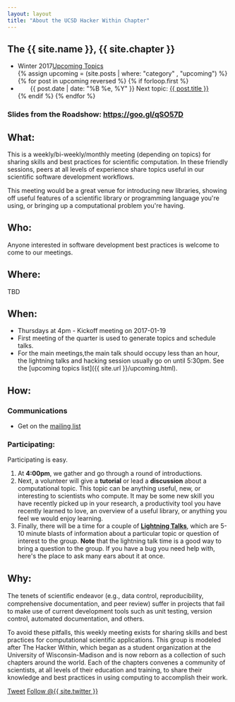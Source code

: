 ```yaml
---
layout: layout
title: "About the UCSD Hacker Within Chapter"
---
```


<!-- You can edit this whole page, remove it, or use it as basis for any non-post pages you have. -->
<section class="content">

# The {{ site.name }}, {{ site.chapter }}

<ul class="listing">
<li>
<span>Winter 2017</span><a href="{{ site.url }}/upcoming.html">Upcoming Topics</a>
</li>
  {% assign upcoming = (site.posts | where: "category" , "upcoming") %}
  {% for post in upcoming reversed %}
    {% if forloop.first %}
	<li style="text-indent: 2em;">
		<span>{{ post.date | date: "%B %e, %Y" }}</span> Next topic: <a href="{{ site.url }}{{ post.url }}">{{ post.title }}</a>
	</li>
    {% endif %}
  {% endfor %}
<!--<li>
<span>2014-2016</span><a href="{{ site.url }}/previous.html">Previous Topics</a>
</li>-->
</ul>


### Slides from the Roadshow: <https://goo.gl/qSO57D>

## What:

This is a weekly/bi-weekly/monthly meeting (depending on topics) for sharing skills and best practices for scientific computation. In these friendly sessions, peers at all levels of experience share topics useful in our scientific software development
workflows.

This meeting would be a great venue for introducing new libraries,
showing off useful features of a scientific library or programming
language you're using, or bringing up a computational problem you're
having.

## Who:

Anyone interested in software development best practices is welcome to
come to our meetings.

## Where:

TBD

## When:

* Thursdays at 4pm - Kickoff meeting on 2017-01-19 
* First meeting of the quarter is used to generate topics and schedule talks.  
* For the main meetings,the main talk should occupy less than an hour, the
lightning talks and hacking session usually go on until 5:30pm. See the [upcoming topics list]({{ site.url }}/upcoming.html). 

## How:

### Communications
* Get on the [mailing list](https://mailman.ucsd.edu/mailman/listinfo/thehackerwithin-l)

### Participating:

Participating is easy.

1. At __4:00pm__, we gather and go through a round of introductions.
2. Next, a volunteer will give a **tutorial** or lead a
**discussion** about a computational topic. This topic can be anything useful, new, or interesting to scientists who compute. It may be some new skill you have recently picked up in your research, a productivity tool you have recently learned to love, an overview of a useful library, or anything you feel we would enjoy learning.
3. Finally, there will be a time for a couple of **[Lightning Talks](https://en.wikipedia.org/wiki/Lightning_talk)**, which
are 5-10 minute blasts of information about a particular topic or
question of interest to the group.
**Note** that the lightning talk time is a good way to bring a
question to the group. If you have a bug you need help with, here's the
place to ask many ears about it at once.

## Why:

The tenets of scientiﬁc endeavor (e.g., data control, reproducibility,
comprehensive documentation, and peer review) suffer in projects that fail
to make use of current development tools such as unit testing, version
control, automated documentation, and others.

To avoid these pitfalls, this weekly meeting exists for sharing skills and best practices for computational scientific applications. This group is modeled after The Hacker Within, which  began as a student organization at the University of Wisconsin-Madison and is now reborn as a collection of such chapters around the world. Each of the chapters convenes a community of scientists, at all levels of their education and training, to share their knowledge and best practices in using computing to accomplish their work.

<a href="http://twitter.com/share" class="twitter-share-button" data-count="none" data-via="{{ site.twitter }}">Tweet</a>
<a href="http://twitter.com/{{ site.twitter }}" class="twitter-follow-button" data-show-count="false">Follow @{{ site.twitter }}</a>
<script src="http://platform.twitter.com/widgets.js" type="text/javascript"></script>
</section>